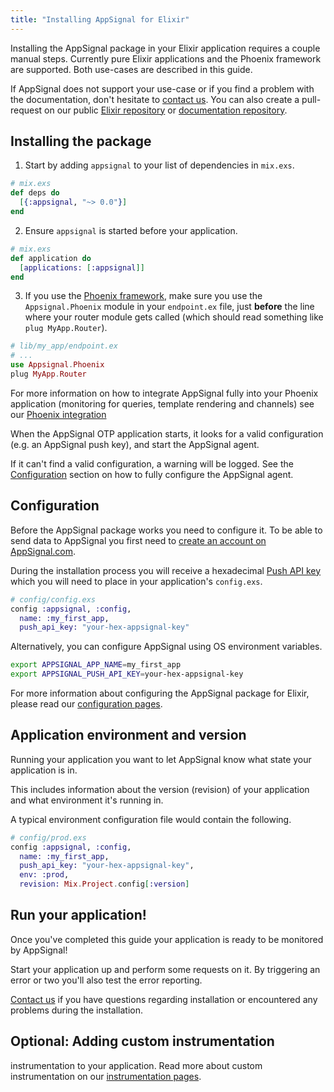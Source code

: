 ```yaml
---
title: "Installing AppSignal for Elixir"
---
```


Installing the AppSignal package in your Elixir application requires a couple
manual steps. Currently pure Elixir applications and the Phoenix framework are
supported. Both use-cases are described in this guide.

If AppSignal does not support your use-case or if you find a problem with the
documentation, don't hesitate to [contact us][support]. You can also create a
pull-request on our public [Elixir repository][elixir-repo] or [documentation
repository][docs-repo].

## Installing the package

1. Start by adding `appsignal` to your list of dependencies in `mix.exs`.

```elixir
# mix.exs
def deps do
  [{:appsignal, "~> 0.0"}]
end
```

2. Ensure `appsignal` is started before your application.

```elixir
# mix.exs
def application do
  [applications: [:appsignal]]
end
```

3. If you use the [Phoenix framework][phoenix], make sure you use the
   `Appsignal.Phoenix` module in your `endpoint.ex` file, just **before** the
   line where your router module gets called (which should read something like
   `plug MyApp.Router`).

```elixir
# lib/my_app/endpoint.ex
# ...
use Appsignal.Phoenix
plug MyApp.Router
```

For more information on how to integrate AppSignal fully into your Phoenix
application (monitoring for queries, template rendering and channels) see our
[Phoenix integration](/elixir/integrations/phoenix.html)

When the AppSignal OTP application starts, it looks for a valid
configuration (e.g. an AppSignal push key), and start the AppSignal agent.

If it can't find a valid configuration, a warning will be logged. See
the [Configuration](#configuration) section on how to fully configure the
AppSignal agent.

## Configuration

Before the AppSignal package works you need to configure it. To be able to send
data to AppSignal you first need to [create an account on
AppSignal.com](https://appsignal.com/users/sign_up).

During the installation process you will receive a hexadecimal [Push API
key](/appsignal/terminology.html#push-api-key) which you will need to place in
your application's `config.exs`.

```elixir
# config/config.exs
config :appsignal, :config,
  name: :my_first_app,
  push_api_key: "your-hex-appsignal-key"
```

Alternatively, you can configure AppSignal using OS environment variables.

```sh
export APPSIGNAL_APP_NAME=my_first_app
export APPSIGNAL_PUSH_API_KEY=your-hex-appsignal-key
```

For more information about configuring the AppSignal package for Elixir, please
read our [configuration pages](/elixir/configuration/index.html).

## Application environment and version

Running your application you want to let AppSignal know what state your
application is in.

This includes information about the version (revision) of your application and
what environment it's running in.

A typical environment configuration file would contain the following.

```elixir
# config/prod.exs
config :appsignal, :config,
  name: :my_first_app,
  push_api_key: "your-hex-appsignal-key",
  env: :prod,
  revision: Mix.Project.config[:version]
```

## Run your application!

Once you've completed this guide your application is ready to be monitored by
AppSignal!

Start your application up and perform some requests on it. By triggering an
error or two you'll also test the error reporting.

[Contact us][support] if you have questions regarding installation or
encountered any problems during the installation.

## Optional: Adding custom instrumentation
instrumentation to your application. Read more about custom instrumentation on
our [instrumentation pages](/elixir/instrumentation/index.html).

[support]: mailto:support@appsignal.com
[elixir-repo]: https://github.com/appsignal/appsignal-elixir
[docs-repo]: https://github.com/appsignal/appsignal-docs
[phoenix]: http://www.phoenixframework.org/

